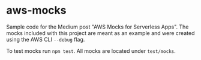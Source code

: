 # aws-mocks
Sample code for the Medium post "AWS Mocks for Serverless Apps".
The mocks included with this project are meant as an example and were created using the AWS CLI `--debug` flag.

To test mocks run `npm test`. All mocks are located under `test/mocks`.
